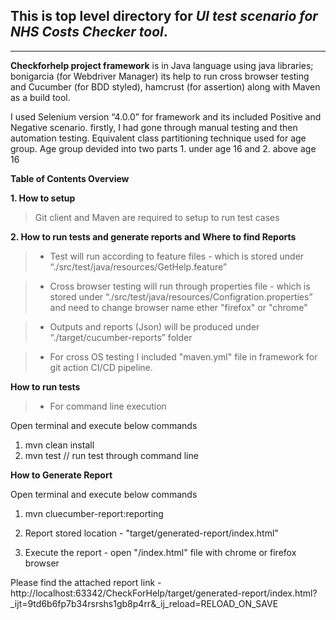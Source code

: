 **This is top level directory for _UI test scenario for NHS Costs Checker tool_.**
---
---
**Checkforhelp project framework** is in Java language using java libraries; bonigarcia (for Webdriver Manager) its help to run cross browser testing and Cucumber (for BDD styled),  hamcrust (for assertion) along with Maven as a build tool.

I used Selenium version “4.0.0” for framework and its included Positive and Negative scenario. firstly, I had gone through manual testing and then automation testing. Equivalent class partitioning technique used for age group. Age group devided into two parts 1. under age 16 and 2. above age 16

**Table of Contents Overview**

**1. How to setup**
>Git client and Maven are required to setup to run test cases

**2. How to run tests and generate reports and Where to find Reports**

>* Test will run according to feature files - which is stored under “./src/test/java/resources/GetHelp.feature” 

>* Cross browser testing will run through properties file  - which is stored under  “./src/test/java/resources/Configration.properties” and need to change browser name ether "firefox" or "chrome"

>* Outputs and reports (Json) will be produced under “./target/cucumber-reports” folder

>* For cross OS testing I included "maven.yml" file in framework for git action CI/CD pipeline. 




**How to run tests**
>* For command line execution

Open terminal and execute below commands
1.	mvn clean install  
2.	mvn test  // run test through command line

**How to Generate Report**

Open terminal and execute below commands

1.	mvn cluecumber-report:reporting

2.	Report stored location - "target/generated-report/index.html"

3. Execute the report - open "/index.html" file with chrome or firefox browser

Please find the attached report link - http://localhost:63342/CheckForHelp/target/generated-report/index.html?_ijt=9td6b6fp7b34rsrshs1gb8p4rr&_ij_reload=RELOAD_ON_SAVE


 
